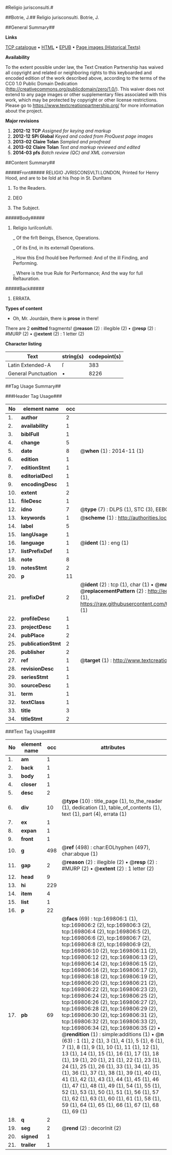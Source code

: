 #Religio jurisconsulti.#

##Botrie, J.##
Religio jurisconsulti.
Botrie, J.

##General Summary##

**Links**

[TCP catalogue](http://www.ota.ox.ac.uk/tcp/)  • 
[HTML](http://tei.it.ox.ac.uk/tcp/Texts-HTML/free/A77/A77117.html)  • 
[EPUB](http://tei.it.ox.ac.uk/tcp/Texts-EPUB/free/A77/A77117.epub) • 
[Page images (Historical Texts)](https://historicaltexts.jisc.ac.uk/eebo-99868046e)

**Availability**

To the extent possible under law, the Text Creation Partnership has waived all copyright and related or neighboring rights to this keyboarded and encoded edition of the work described above, according to the terms of the CC0 1.0 Public Domain Dedication (http://creativecommons.org/publicdomain/zero/1.0/). This waiver does not extend to any page images or other supplementary files associated with this work, which may be protected by copyright or other license restrictions. Please go to https://www.textcreationpartnership.org/ for more information about the project.

**Major revisions**

1. __2012-12__ __TCP__ *Assigned for keying and markup*
1. __2012-12__ __SPi Global__ *Keyed and coded from ProQuest page images*
1. __2013-02__ __Claire Tolan__ *Sampled and proofread*
1. __2013-02__ __Claire Tolan__ *Text and markup reviewed and edited*
1. __2014-03__ __pfs__ *Batch review (QC) and XML conversion*

##Content Summary##

#####Front#####
RELIGIO JVRISCONSVLTI.LONDON, Printed for Henry Hood, and are to be ſold at his ſhop in St. Dunſtans
1. To the Readers.

1. DEO

1. The Subject.

#####Body#####

1. Religio Iuriſconſulti.

    _ Of the firſt Beings, Eſsence, Operations.

    _ Of its End, in its externall Operations.

    _ How this End ſhould bee Performed: And of the ill Finding, and Performing.

    _ Where is the true Rule for Performance; And the way for full Reſtauration.

#####Back#####

1. ERRATA.

**Types of content**

  * Oh, Mr. Jourdain, there is **prose** in there!

There are 2 **omitted** fragments! 
 @__reason__ (2) : illegible (2)  •  @__resp__ (2) : #MURP (2)  •  @__extent__ (2) : 1 letter (2)

**Character listing**


|Text|string(s)|codepoint(s)|
|---|---|---|
|Latin Extended-A|ſ|383|
|General Punctuation|•|8226|

##Tag Usage Summary##

###Header Tag Usage###

|No|element name|occ|attributes|
|---|---|---|---|
|1.|__author__|2||
|2.|__availability__|1||
|3.|__biblFull__|1||
|4.|__change__|5||
|5.|__date__|8| @__when__ (1) : 2014-11 (1)|
|6.|__edition__|1||
|7.|__editionStmt__|1||
|8.|__editorialDecl__|1||
|9.|__encodingDesc__|1||
|10.|__extent__|2||
|11.|__fileDesc__|1||
|12.|__idno__|7| @__type__ (7) : DLPS (1), STC (3), EEBO-CITATION (1), PROQUEST (1), VID (1)|
|13.|__keywords__|1| @__scheme__ (1) : http://authorities.loc.gov/ (1)|
|14.|__label__|5||
|15.|__langUsage__|1||
|16.|__language__|1| @__ident__ (1) : eng (1)|
|17.|__listPrefixDef__|1||
|18.|__note__|8||
|19.|__notesStmt__|2||
|20.|__p__|11||
|21.|__prefixDef__|2| @__ident__ (2) : tcp (1), char (1)  •  @__matchPattern__ (2) : ([0-9\-]+):([0-9IVX]+) (1), (.+) (1)  •  @__replacementPattern__ (2) : http://eebo.chadwyck.com/downloadtiff?vid=$1&page=$2 (1), https://raw.githubusercontent.com/textcreationpartnership/Texts/master/tcpchars.xml#$1 (1)|
|22.|__profileDesc__|1||
|23.|__projectDesc__|1||
|24.|__pubPlace__|2||
|25.|__publicationStmt__|2||
|26.|__publisher__|2||
|27.|__ref__|1| @__target__ (1) : http://www.textcreationpartnership.org/docs/. (1)|
|28.|__revisionDesc__|1||
|29.|__seriesStmt__|1||
|30.|__sourceDesc__|1||
|31.|__term__|1||
|32.|__textClass__|1||
|33.|__title__|3||
|34.|__titleStmt__|2||


###Text Tag Usage###

|No|element name|occ|attributes|
|---|---|---|---|
|1.|__am__|1||
|2.|__back__|1||
|3.|__body__|1||
|4.|__closer__|1||
|5.|__desc__|2||
|6.|__div__|10| @__type__ (10) : title_page (1), to_the_reader (1), dedication (1), table_of_contents (1), text (1), part (4), errata (1)|
|7.|__ex__|1||
|8.|__expan__|1||
|9.|__front__|1||
|10.|__g__|498| @__ref__ (498) : char:EOLhyphen (497), char:abque (1)|
|11.|__gap__|2| @__reason__ (2) : illegible (2)  •  @__resp__ (2) : #MURP (2)  •  @__extent__ (2) : 1 letter (2)|
|12.|__head__|9||
|13.|__hi__|229||
|14.|__item__|4||
|15.|__list__|1||
|16.|__p__|22||
|17.|__pb__|69| @__facs__ (69) : tcp:169806:1 (1), tcp:169806:2 (2), tcp:169806:3 (2), tcp:169806:4 (2), tcp:169806:5 (2), tcp:169806:6 (2), tcp:169806:7 (2), tcp:169806:8 (2), tcp:169806:9 (2), tcp:169806:10 (2), tcp:169806:11 (2), tcp:169806:12 (2), tcp:169806:13 (2), tcp:169806:14 (2), tcp:169806:15 (2), tcp:169806:16 (2), tcp:169806:17 (2), tcp:169806:18 (2), tcp:169806:19 (2), tcp:169806:20 (2), tcp:169806:21 (2), tcp:169806:22 (2), tcp:169806:23 (2), tcp:169806:24 (2), tcp:169806:25 (2), tcp:169806:26 (2), tcp:169806:27 (2), tcp:169806:28 (2), tcp:169806:29 (2), tcp:169806:30 (2), tcp:169806:31 (2), tcp:169806:32 (2), tcp:169806:33 (2), tcp:169806:34 (2), tcp:169806:35 (2)  •  @__rendition__ (1) : simple:additions (1)  •  @__n__ (63) : 1 (1), 2 (1), 3 (1), 4 (1), 5 (1), 6 (1), 7 (1), 8 (1), 9 (1), 10 (1), 11 (1), 12 (1), 13 (1), 14 (1), 15 (1), 16 (1), 17 (1), 18 (1), 19 (1), 20 (1), 21 (1), 22 (1), 23 (1), 24 (1), 25 (1), 26 (1), 33 (1), 34 (1), 35 (1), 36 (1), 37 (1), 38 (1), 39 (1), 40 (1), 41 (1), 42 (1), 43 (1), 44 (1), 45 (1), 46 (1), 47 (1), 48 (1), 49 (1), 54 (1), 55 (1), 52 (1), 53 (1), 50 (1), 51 (1), 56 (1), 57 (1), 62 (1), 63 (1), 60 (1), 61 (1), 58 (1), 59 (1), 64 (1), 65 (1), 66 (1), 67 (1), 68 (1), 69 (1)|
|18.|__q__|2||
|19.|__seg__|2| @__rend__ (2) : decorInit (2)|
|20.|__signed__|1||
|21.|__trailer__|1||
